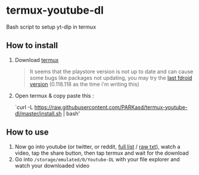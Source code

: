 # termux-youtube-dl

Bash script to setup yt-dlp in termux

## How to install

1. Download [termux](https://play.google.com/store/apps/details?id=com.termux)
   > It seems that the playstore version is not up to date and can cause some bugs like packages not updating, you may try the [last fdroid version](https://f-droid.org/en/packages/com.termux/) (0.118.118 as the time i'm writing this)
2. Open termux & copy paste this :

   `curl -L https://raw.githubusercontent.com/PARKasd/termux-youtube-dl/master/install.sh | bash'
## How to use

1. Now go into youtube (or twitter, or reddit, [full list](https://github.com/yt-dlp/yt-dlp/blob/master/supportedsites.md) / [raw txt](https://raw.githubusercontent.com/yt-dlp/yt-dlp/master/supportedsites.md)), watch a video, tap the share button, then tap termux and wait for the download
2. Go into `/storage/emulated/0/Youtube-DL` with your file explorer and watch your downloaded video
